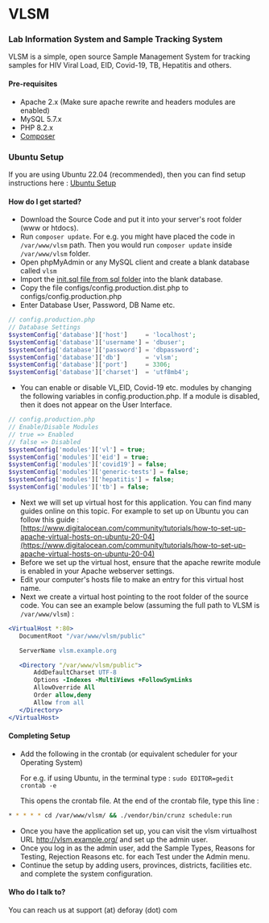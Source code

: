 # VLSM #

### Lab Information System and Sample Tracking System

VLSM is a simple, open source Sample Management System for tracking samples for HIV Viral Load, EID, Covid-19, TB, Hepatitis and others.

#### Pre-requisites
* Apache 2.x  (Make sure apache rewrite and headers modules are enabled)
* MySQL 5.7.x
* PHP 8.2.x
* [Composer](https://getcomposer.org/download/)

### Ubuntu Setup
If you are using Ubuntu 22.04 (recommended), then you can find setup instructions here : [Ubuntu Setup](docs/Ubuntu-Setup.md)

#### How do I get started?
* Download the Source Code and put it into your server's root folder (www or htdocs).
* Run `composer update`. For e.g. you might have placed the code in `/var/www/vlsm` path. Then you would run `composer update` inside `/var/www/vlsm` folder.
* Open phpMyAdmin or any MySQL client and create a blank database called `vlsm`
* Import the [init.sql file from sql folder](./sql/init.sql) into the blank database.
* Copy the file configs/config.production.dist.php to configs/config.production.php
* Enter Database User, Password, DB Name etc.

```php
// config.production.php
// Database Settings
$systemConfig['database']['host']     = 'localhost';
$systemConfig['database']['username'] = 'dbuser';
$systemConfig['database']['password'] = 'dbpassword';
$systemConfig['database']['db']       = 'vlsm';
$systemConfig['database']['port']     = 3306;
$systemConfig['database']['charset']  = 'utf8mb4';
```
* You can enable or disable VL,EID, Covid-19 etc. modules by changing the following variables in config.production.php. If a module is disabled, then it does not appear on the User Interface.

```php
// config.production.php
// Enable/Disable Modules
// true => Enabled
// false => Disabled
$systemConfig['modules']['vl'] = true;
$systemConfig['modules']['eid'] = true;
$systemConfig['modules']['covid19'] = false;
$systemConfig['modules']['generic-tests'] = false;
$systemConfig['modules']['hepatitis'] = false;
$systemConfig['modules']['tb'] = false;
```

* Next we will set up virtual host for this application. You can find many guides online on this topic. For example to set up on Ubuntu you can follow this guide : [https://www.digitalocean.com/community/tutorials/how-to-set-up-apache-virtual-hosts-on-ubuntu-20-04](https://www.digitalocean.com/community/tutorials/how-to-set-up-apache-virtual-hosts-on-ubuntu-20-04)
* Before we set up the virtual host, ensure that the apache rewrite module is enabled in your Apache webserver settings.
* Edit your computer's hosts file to make an entry for this virtual host name.
* Next we create a virtual host pointing to the root folder of the source code. You can see an example below (assuming the full path to VLSM is `/var/www/vlsm`) :

```apache
<VirtualHost *:80>
   DocumentRoot "/var/www/vlsm/public"

   ServerName vlsm.example.org

   <Directory "/var/www/vlsm/public">
       AddDefaultCharset UTF-8
       Options -Indexes -MultiViews +FollowSymLinks
       AllowOverride All
       Order allow,deny
       Allow from all
   </Directory>
</VirtualHost>
```

#### Completing Setup

* Add the following in the crontab (or equivalent scheduler for your Operating System)

    For e.g. if using Ubuntu, in the terminal type : `sudo EDITOR=gedit crontab -e`

    This opens the crontab file. At the end of the crontab file, type this line :


```bash
* * * * * cd /var/www/vlsm/ && ./vendor/bin/crunz schedule:run
```

* Once you have the application set up, you can visit the vlsm virtualhost URL http://vlsm.example.org/ and set up the admin user.
* Once you log in as the admin user, add the Sample Types, Reasons for Testing, Rejection Reasons etc. for each Test under the Admin menu.
* Continue the setup by adding users, provinces, districts, facilities etc. and complete the system configuration.


#### Who do I talk to?
You can reach us at support (at) deforay (dot) com

